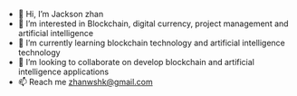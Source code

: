 - 👋 Hi, I’m Jackson zhan
- 👀 I’m interested in Blockchain, digital currency, project management and artificial intelligence
- 🌱 I’m currently learning blockchain technology and artificial intelligence technology
- 💞️ I’m looking to collaborate on develop blockchain and artificial intelligence applications
- 📫 Reach me zhanwshk@gmail.com

<!---
zwssunny/zwssunny is a ✨ special ✨ repository because its `README.md` (this file) appears on your GitHub profile.
You can click the Preview link to take a look at your changes.
--->
